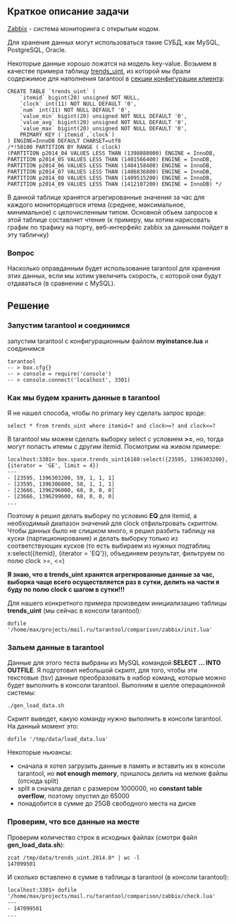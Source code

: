 ## Краткое описание задачи

[Zabbix](http://www.zabbix.com) - система мониторинга с открытым кодом.

Для хранения данных могут использоваться такие СУБД, как MySQL, PostgreSQL, Oracle.

Некоторые данные хорошо ложатся на модель key-value. Возьмем в качестве примера таблицу [trends_uint](http://maxim-komar.ru/data/kv/mysql.sql), из которой мы брали содержимое для наполнения tarantool в [секции конфигурации клиента](https://github.com/maxim-komar/mail.ru/tree/master/tarantool/client):

    CREATE TABLE `trends_uint` (
        `itemid` bigint(20) unsigned NOT NULL,
        `clock` int(11) NOT NULL DEFAULT '0',
        `num` int(11) NOT NULL DEFAULT '0',
        `value_min` bigint(20) unsigned NOT NULL DEFAULT '0',
        `value_avg` bigint(20) unsigned NOT NULL DEFAULT '0',
        `value_max` bigint(20) unsigned NOT NULL DEFAULT '0',
        PRIMARY KEY (`itemid`,`clock`)
    ) ENGINE=InnoDB DEFAULT CHARSET=utf8
    /*!50100 PARTITION BY RANGE ( clock)
    (PARTITION p2014_04 VALUES LESS THAN (1398888000) ENGINE = InnoDB,
    PARTITION p2014_05 VALUES LESS THAN (1401566400) ENGINE = InnoDB,
    PARTITION p2014_06 VALUES LESS THAN (1404158400) ENGINE = InnoDB,
    PARTITION p2014_07 VALUES LESS THAN (1406836800) ENGINE = InnoDB,
    PARTITION p2014_08 VALUES LESS THAN (1409515200) ENGINE = InnoDB,
    PARTITION p2014_09 VALUES LESS THAN (1412107200) ENGINE = InnoDB) */

В данной таблице хранятся агрегированные значения за час для каждого мониторящегося итема (среднее, максимальное, минимальное) с целочисленным типом. Основной объем запросов к этой таблице составляет чтение (к примеру, мы хотим нарисовать график по трафику на порту, веб-интерфейс zabbix за данными пойдет в эту табличку)

### Вопрос

Насколько оправданным будет использование tarantool для хранения этих данных, если мы хотим увеличить скорость, с которой они будут отдаваться (в сравнении с MySQL).

## Решение

### Запустим tarantool и соединимся

запустим tarantool с конфигурационным файлом **myinstance.lua** и соединимся

    tarantool
    -- > box.cfg{}
    -- > console = require('console')
    -- > console.connect('localhost', 3301)


### Как мы будем хранить данные в tarantool

Я не нашел способа, чтобы по primary key сделать запрос вроде:

    select * from trends_uint where itemid=? and clock>=? and clock<=?

В tarantool мы можем сделать выборку select с условием **>=**, но, тогда могут попасть итемы с другим itemid. Посмотрим на живом примере:

    localhost:3301> box.space.trends_uint16160:select({23595, 1396303200}, {iterator = 'GE', limit = 4})
    ---
    - [23595, 1396303200, 59, 1, 1, 1]
    - [23595, 1396306800, 58, 1, 1, 1]
    - [23666, 1396296000, 60, 0, 0, 0]
    - [23666, 1396299600, 60, 0, 0, 0]
    ...

Поэтому я решил делать выборку по условию **EQ** для itemid, а необходимый диапазон значений для clock отфильтровать скриптом. Чтобы данных было не слишком много, я решил разбить таблицу на куски (партиционирование) и делать выборку только из соответствующих кусков (то есть выбираем из нужных подтаблиц x:select({itemid}, {iterator = 'EQ'}), объединяем результат, фильтруем по полю clock >=, <=)

**Я знаю, что в trends_uint хранятся агрегированные данные за час, выборка чаще всего осуществляется раз в сутки, делить на части я буду по полю clock с шагом в сутки!!!**

Для нашего конкретного примера произведем инициализацию таблицы **trends_uint** (мы сейчас в консоли tarantool):

    dofile '/home/max/projects/mail.ru/tarantool/comparison/zabbix/init.lua'


### Зальем данные в tarantool

Данные для этого теста выбраны из MySQL командой **SELECT ... INTO OUTFILE**.
Я подготовил небольшой скрипт, для того, чтобы эти текстовые (tsv) данные преобразовать в набор команд, которые можно будет выполнить в консоли tarantool. Выполним в шелле операционной системы:

    ./gen_load_data.sh

Скрипт выведет, какую команду нужно выполнить в консоли tarantool. На данный момент это:

    dofile '/tmp/data/load_data.lua'

Некоторые ньюансы:

- сначала я хотел загрузить данные в память и вставить их в консоли tarantool, но **not enough memory**, пришлось делить на мелкие файлы (отсюда split)
- split я сначала делал с размером 1000000, но **constant table overflow**, поэтому опустил до 65000
- понадобится в сумме до 25GB свободного места на диске

### Проверим, что все данные на месте

Проверим количество строк в исходных файлах (смотри файл **gen_load_data.sh**):

    zcat /tmp/data/trends_uint.2014.0* | wc -l
    147099501

И сколько вставлено в сумме в таблицы в tarantool (в консоли tarantool):

    localhost:3301> dofile '/home/max/projects/mail.ru/tarantool/comparison/zabbix/check.lua'
    ---
    - 147099501
    ...

